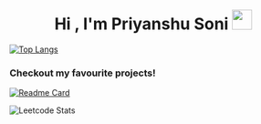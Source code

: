 
<h1 align="center"><b>Hi , I'm Priyanshu Soni </b><img src="https://media.giphy.com/media/hvRJCLFzcasrR4ia7z/giphy.gif" width="35"></h1>

[![Top Langs](https://github-readme-stats.vercel.app/api/top-langs/?username=pri1712)](https://github.com/anuraghazra/github-readme-stats)

<h3><b>Checkout my favourite projects!</b></h3>

[![Readme Card](https://github-readme-stats.vercel.app/api/pin/?username=pri1712&repo=comment_toxicity_checker)](https://github.com/tonynguyenit18/paypal-RN-intergration)
<br>




![Leetcode Stats](https://leetcard.jacoblin.cool/pri1712)
